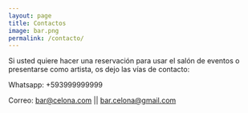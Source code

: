 ```yaml
---
layout: page
title: Contactos
image: bar.png
permalink: /contacto/
---
```


Si usted quiere hacer una reservación para usar el salón de eventos o presentarse como artista, os dejo las vías de contacto:

Whatsapp: +593999999999

Correo: bar@celona.com || bar.celona@gmail.com
